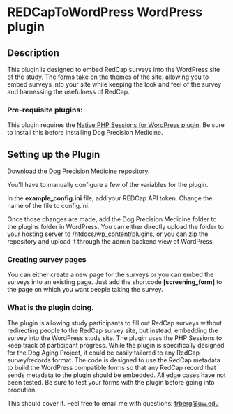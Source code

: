 # REDCapToWordPress WordPress plugin

## Description
This plugin is designed to embed RedCap surveys into the WordPress site of the study. The forms 
take on the themes of the site, allowing you to embed surveys into your site while keeping the look and feel of the survey and harnessing the usefulness of RedCap.

### Pre-requisite plugins:
    
This plugin requires the [Native PHP Sessions for WordPress plugin](https://wordpress.org/plugins/wp-native-php-sessions/).
Be sure to install this before installing Dog Precision Medicine.

## Setting up the Plugin
Download the Dog Precision Medicine repository.

You'll have to manually configure a few of the variables for the plugin.

In the **example_config.ini** file, add your REDCap API token. Change the name of the 
file to config.ini.
 
Once those changes are made, add the Dog Precision Medicine folder to the plugins
folder in WordPress. You can either directly upload the folder to your hosting server to 
/htdocs/wp_content/plugins, or you can zip the repository and upload it through the admin backend
view of WordPress.

### Creating survey pages

You can either create a new page for the surveys or you can embed the surveys into an existing page.
Just add the shortcode **[screening_form]** to the page on which you want people taking the survey.


### What is the plugin doing.

The plugin is allowing study participants to fill out RedCap surveys without redirecting people to the RedCap survey site, but instead, embedding the survey into the WordPress study site. The plugin uses the PHP Sessions to keep track of participant progress. While the plugin is specifically designed for the Dog Aging Project, it could be easily tailored to any RedCap survey/records format. The code is designed to use the RedCap metadata to build the WordPress compatible forms so that any RedCap record that sends metadata to the plugin should be embedded. All edge cases have not been tested. Be sure to test your forms with the plugin before going into prodution.


This should cover it. Feel free to email me with questions: trberg@uw.edu







